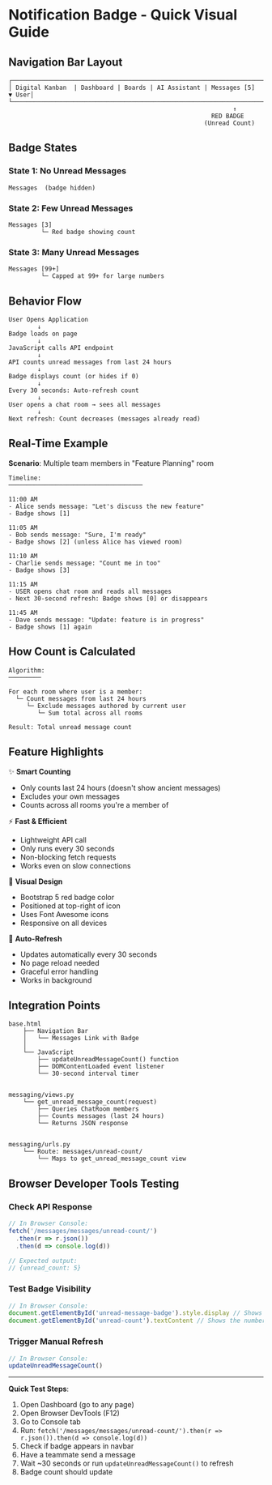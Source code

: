 # Notification Badge - Quick Visual Guide

## Navigation Bar Layout

```
┌─────────────────────────────────────────────────────────────────────────────┐
│ Digital Kanban  | Dashboard | Boards | AI Assistant | Messages [5]  ▼ User│
└─────────────────────────────────────────────────────────────────────────────┘
                                                              ↑
                                                        RED BADGE
                                                      (Unread Count)
```

## Badge States

### State 1: No Unread Messages
```
Messages  (badge hidden)
```

### State 2: Few Unread Messages
```
Messages [3]
         └─ Red badge showing count
```

### State 3: Many Unread Messages
```
Messages [99+]
         └─ Capped at 99+ for large numbers
```

## Behavior Flow

```
User Opens Application
        ↓
Badge loads on page
        ↓
JavaScript calls API endpoint
        ↓
API counts unread messages from last 24 hours
        ↓
Badge displays count (or hides if 0)
        ↓
Every 30 seconds: Auto-refresh count
        ↓
User opens a chat room → sees all messages
        ↓
Next refresh: Count decreases (messages already read)
```

## Real-Time Example

**Scenario**: Multiple team members in "Feature Planning" room

```
Timeline:
─────────────────────────────────────

11:00 AM
- Alice sends message: "Let's discuss the new feature"
- Badge shows [1]

11:05 AM
- Bob sends message: "Sure, I'm ready"
- Badge shows [2] (unless Alice has viewed room)

11:10 AM
- Charlie sends message: "Count me in too"
- Badge shows [3]

11:15 AM
- USER opens chat room and reads all messages
- Next 30-second refresh: Badge shows [0] or disappears

11:45 AM
- Dave sends message: "Update: feature is in progress"
- Badge shows [1] again
```

## How Count is Calculated

```
Algorithm:
─────────

For each room where user is a member:
  └─ Count messages from last 24 hours
     └─ Exclude messages authored by current user
        └─ Sum total across all rooms

Result: Total unread message count
```

## Feature Highlights

✨ **Smart Counting**
- Only counts last 24 hours (doesn't show ancient messages)
- Excludes your own messages
- Counts across all rooms you're a member of

⚡ **Fast & Efficient**
- Lightweight API call
- Only runs every 30 seconds
- Non-blocking fetch requests
- Works even on slow connections

🎨 **Visual Design**
- Bootstrap 5 red badge color
- Positioned at top-right of icon
- Uses Font Awesome icons
- Responsive on all devices

🔄 **Auto-Refresh**
- Updates automatically every 30 seconds
- No page reload needed
- Graceful error handling
- Works in background

## Integration Points

```
base.html
    ├── Navigation Bar
    │   └── Messages Link with Badge
    │
    └── JavaScript
        ├── updateUnreadMessageCount() function
        ├── DOMContentLoaded event listener
        └── 30-second interval timer


messaging/views.py
    └── get_unread_message_count(request)
        ├── Queries ChatRoom members
        ├── Counts messages (last 24 hours)
        └── Returns JSON response


messaging/urls.py
    └── Route: messages/unread-count/
        └── Maps to get_unread_message_count view
```

## Browser Developer Tools Testing

### Check API Response
```javascript
// In Browser Console:
fetch('/messages/messages/unread-count/')
  .then(r => r.json())
  .then(d => console.log(d))

// Expected output:
// {unread_count: 5}
```

### Test Badge Visibility
```javascript
// In Browser Console:
document.getElementById('unread-message-badge').style.display // Shows 'block' or 'none'
document.getElementById('unread-count').textContent // Shows the number
```

### Trigger Manual Refresh
```javascript
// In Browser Console:
updateUnreadMessageCount()
```

---

**Quick Test Steps**:
1. Open Dashboard (go to any page)
2. Open Browser DevTools (F12)
3. Go to Console tab
4. Run: `fetch('/messages/messages/unread-count/').then(r => r.json()).then(d => console.log(d))`
5. Check if badge appears in navbar
6. Have a teammate send a message
7. Wait ~30 seconds or run `updateUnreadMessageCount()` to refresh
8. Badge count should update
